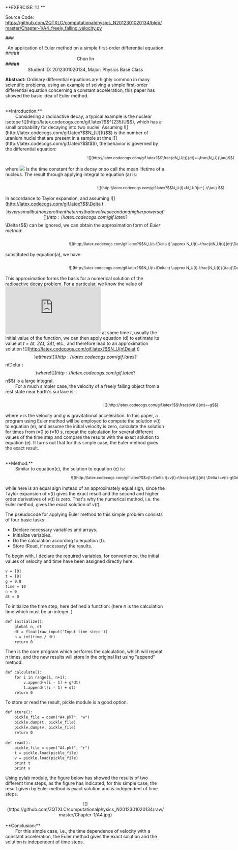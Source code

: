 **EXERCISE: 1.1 ** 

Source Code: https://github.com/ZQTXLC/computationalphysics_N2012301020134/blob/master/Chapter-1/A4_freely_falling_velocity.py

###<center> An application of Euler method on a simple first-order differential equation </center>
#####<center>Chun lin</center>
#####<center>Student ID: 2012301020134, Major: Physics Base Class</center>


**Abstract:**
Ordinary differential equations are highly common in many scientific problems, using an example of solving a simple first-order differential equation concerning a constant acceleration, this paper has showed the basic idea of Euler method.

<br /> 
**Introduction:**
<br>
&nbsp;&nbsp;&nbsp;&nbsp;&nbsp;&nbsp;&nbsp;&nbsp;Considering a radioactive decay, a typical example is the nuclear isotope 
![](http://latex.codecogs.com/gif.latex?$$^{235}U$$), which has a small probability for decaying into two nuclei. Assuming ![](http://latex.codecogs.com/gif.latex?$$N_{U}(t)$$) is the number of uranium nuclei that are present in a sample at time ![](http://latex.codecogs.com/gif.latex?$$t$$), the behavior is governed by the differential equation: 
<div class="footer">
![](http://latex.codecogs.com/gif.latex?$$\frac{dN_U(t)}{dt}=-\frac{N_U}{\tau}$$)
<span>(a)</span></div><style>
.footer{ text-align:center; height:30px; line-height:40px; width:940px; margin:0 auto; padding:0 27px; font-size:12px;}
.footer span{ float:right;}</style>

where ![](http://latex.codecogs.com/gif.latex?$$\tau$$) is the time constant for this decay or so call the mean lifetime of a nucleus. The result through applying integral to equation (a) is:
<div class="footer">
![](http://latex.codecogs.com/gif.latex?$$N_U(t)=N_U(0)e^{-t/\tau} $$)
<span>(b)</span></div><style>
.footer{ text-align:center; height:30px; line-height:40px; width:940px; margin:0 auto; padding:0 27px; font-size:12px;}
.footer span{ float:right;}</style>

In accordance to Taylor expansion, and assuming ![](http://latex.codecogs.com/gif.latex?$$\Delta t$$) is very small but nonzero then the terms that involve second and higher powers of ![](http://latex.codecogs.com/gif.latex?$$\Delta t$$) can be ignored, we can obtain the approximation form of *Euler method*:
<div class="footer">
![](http://latex.codecogs.com/gif.latex?$$N_U(t+\Delta t) \approx N_U(t)+\frac{dN_U(t)}{dt}\Delta t $$)
<span>(c)</span></div><style>
.footer{ text-align:center; height:30px; line-height:40px; width:940px; margin:0 auto; padding:0 27px; font-size:12px;}
.footer span{ float:right;}</style>

substituted by equation(a), we have:
<div class="footer">
![](http://latex.codecogs.com/gif.latex?$$N_U(t+\Delta t) \approx N_U(t)-\frac{N_U(t)}{\tau}\Delta t $$)
<span>(d)</span></div><style>
.footer{ text-align:center; height:30px; line-height:40px; width:940px; margin:0 auto; padding:0 27px; font-size:12px;}
.footer span{ float:right;}</style>

This approximation forms the basis for a numerical solution of the radioactive decay problem. For a particular, we know the value of ![](http://latex.codecogs.com/gif.latex?$$N_U(t)$$) at some time *t*, usually the initial value of the function, we can then apply equation (d) to estimate its value at *t = Δt, 2Δt, 3Δt*, etc., and therefore lead to an approximation solution ![](http://latex.codecogs.com/gif.latex?$$N_U(n\Delat t) $$) at times ![](http://latex.codecogs.com/gif.latex?$$n\Delta t$$) where ![](http://latex.codecogs.com/gif.latex?$$n$$) is a large integral.
<br />
&nbsp;&nbsp;&nbsp;&nbsp;&nbsp;&nbsp;&nbsp;&nbsp;For a much simpler case,  the velocity of a freely falling object from a rest state near Earth's surface is:
<div class="footer">
![](http://latex.codecogs.com/gif.latex?$$\frac{dv(t)}{dt}=-g$$)
<span>(e)</span></div><style>
.footer{ text-align:center; height:30px; line-height:40px; width:940px; margin:0 auto; padding:0 27px; font-size:12px;}
.footer span{ float:right;}</style>

where *v* is the velocity and *g* is gravitational acceleration. In this paper, a program using Euler method will be employed to compute the solution *v*(*t*) to equation (e), and assume the initial velocity is zero, calculate the solution for times from *t*=0 to *t*=10 *s*, repeat the calculation for several different values of the time step and compare the results with the exact solution to equation (e). It turns out that for this simple case, the Euler method gives the exact result.

<br /> 
**Method:**
<br>
&nbsp;&nbsp;&nbsp;&nbsp;&nbsp;&nbsp;&nbsp;&nbsp;Similar to equation(c), the solution to equation (e) is:
<div class="footer">
![](http://latex.codecogs.com/gif.latex?$$v(t+\Delta t)=v(t)+\frac{dv(t)}{dt} \Delta t=v(t)-g\Delta t$$)
<span>(f)</span></div><style>
.footer{ text-align:center; height:30px; line-height:40px; width:940px; margin:0 auto; padding:0 27px; font-size:12px;}
.footer span{ float:right;}</style>

while here is an equal sign instead of an approximately equal sign, since the Taylor expansion of *v*(*t*) gives the exact result and the second and higher order derivatives of *v*(*t*) is zero. That's why the numerical method, i.e. the Euler method, gives the exact solution of *v*(*t*).

The pseudocode for applying Euler method to this simple problem consists of four basic tasks:

* Declare necessary variables and arrays.
* Initialize variables.
* Do the calculation according to equation (f).
* Store (Read, if necessary) the results.

To begin with, I declare the required variables, for convenience, the initial values of velocity and time have been assigned directly here.

    v = [0]
    t = [0]
    g = 9.8
    time = 10
    n = 0
    dt = 0

To initialize the time step, here defined a function: (here *n* is the calculation time which must be an integer. 
)

    def initialize():
        global n, dt
        dt = float(raw_input('Input time step:'))
        n = int(time / dt)
        return 0

Then is the core program which performs the calculation, which will repeat *n* times, and the new results will store in the original list using "append" method.

    def calculate():
        for i in range(1, n+1):
            v.append(v[i - 1] + g*dt)
            t.append(t[i - 1] + dt)
        return 0

To store or read the result, pickle module is a good option.

    def store():
        pickle_file = open("A4.pkl", "w")
        pickle.dump(t, pickle_file)
        pickle.dump(v, pickle_file)
        return 0

    def read():
        pickle_file = open("A4.pkl", "r")
        t = pickle.load(pickle_file)
        v = pickle.load(pickle_file)
        print t
        print v

Using pylab module, the figure below has showed the results of two different time steps, as the figure has indicated, for this simple case, the result given by Euler method is exact solution and is independent of time steps.

<center>![](https://github.com/ZQTXLC/computationalphysics_N2012301020134/raw/master/Chapter-1/A4.jpg)</center>

<br /> 
**Conclusion:**
<br>
&nbsp;&nbsp;&nbsp;&nbsp;&nbsp;&nbsp;&nbsp;&nbsp;For this simple case, i.e., the time dependence of velocity with a constant acceleration, the Euler method gives the exact solution and the solution is independent of time steps.

<br /> 
